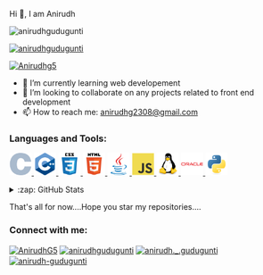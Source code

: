 Hi 👋, I am Anirudh


<p align="left"> <img src="https://komarev.com/ghpvc/?username=anirudhgudugutni&label=Profile%20views&color=0e75b6&style=flat" alt="anirudhgudugunti" /> </p>
<p align="left"> <a href="https://github.com/ryo-ma/github-profile-trophy"><img src="https://github-profile-trophy.vercel.app/?username=anirudhgudugunti" alt="anirudhgudugunti" /></a> </p>
<p align="left"> <a href="https://twitter.com/AnirudhG5" target="blank"><img src="https://img.shields.io/twitter/follow/AnirudhG5?logo=twitter&style=for-the-badge" alt="Anirudhg5" /></a> </p>


- 🌱 I’m currently learning web developement
- 👯 I’m looking to collaborate on any projects related to front end development
- 📫 How to reach me: anirudhg2308@gmail.com


<h3 align="left">Languages and Tools:</h3>
<p align="left"> <a href="https://www.cprogramming.com/" target="_blank"> <img src="https://raw.githubusercontent.com/devicons/devicon/master/icons/c/c-original.svg" alt="c" width="40" height="40"/> </a> <a href="https://www.w3schools.com/cpp/" target="_blank"> <img src="https://raw.githubusercontent.com/devicons/devicon/master/icons/cplusplus/cplusplus-original.svg" alt="cplusplus" width="40" height="40"/> </a> <a href="https://www.w3schools.com/css/" target="_blank"> <img src="https://raw.githubusercontent.com/devicons/devicon/master/icons/css3/css3-original-wordmark.svg" alt="css3" width="40" height="40"/> </a> <a href="https://www.w3.org/html/" target="_blank"> <img src="https://raw.githubusercontent.com/devicons/devicon/master/icons/html5/html5-original-wordmark.svg" alt="html5" width="40" height="40"/> </a> <a href="https://www.java.com" target="_blank"> <img src="https://raw.githubusercontent.com/devicons/devicon/master/icons/java/java-original.svg" alt="java" width="40" height="40"/> </a> <a href="https://developer.mozilla.org/en-US/docs/Web/JavaScript" target="_blank"> <img src="https://raw.githubusercontent.com/devicons/devicon/master/icons/javascript/javascript-original.svg" alt="javascript" width="40" height="40"/> </a> <a href="https://www.linux.org/" target="_blank"> <img src="https://raw.githubusercontent.com/devicons/devicon/master/icons/linux/linux-original.svg" alt="linux" width="40" height="40"/> </a> <a href="https://www.oracle.com/" target="_blank"> <img src="https://raw.githubusercontent.com/devicons/devicon/master/icons/oracle/oracle-original.svg" alt="oracle" width="40" height="40"/> </a> <a href="https://www.python.org" target="_blank"> <img src="https://raw.githubusercontent.com/devicons/devicon/master/icons/python/python-original.svg" alt="python" width="40" height="40"/> </a> </p>


<details>
  <summary>:zap: GitHub Stats</summary>

  <p><img align="left" src="https://github-readme-stats.vercel.app/api/top-langs?username=anirudhgudugunti&show_icons=true&locale=en&layout=compact" alt="anirudhgudugunti" /></p>
</details>

<!--<p>&nbsp;<img align="center" src="https://github-readme-stats.vercel.app/api?username=anirudhgudugunti&show_icons=true&locale=en" alt="anirudhgudugunti" style"width:150px"/></p>-->













That's all for now....Hope you star my repositories....

<h3 align="left">Connect with me:</h3>
<p align="left">
<a href="https://twitter.com/AnirudhG5" target="blank"><img align="center" src="https://cdn.jsdelivr.net/npm/simple-icons@3.0.1/icons/twitter.svg" alt="AnirudhG5" height="30" width="40" /></a>
<a href="https://www.facebook.com/guduganti.anirudh.7/" target="blank"><img align="center" src="https://cdn.jsdelivr.net/npm/simple-icons@3.0.1/icons/facebook.svg" alt="anirudhgudugunti" height="30" width="40" /></a>
<a href="https://www.instagram.com/anirudh._.gudugunti/ target="blank"><img align="center" src="https://cdn.jsdelivr.net/npm/simple-icons@3.0.1/icons/instagram.svg" alt="anirudh._.gudugunti" height="30" width="40" /></a>
<a href="https://www.linkedin.com/in/anirudh-gudugunti-48806b183/" target="blank"><img align="center" src="https://image.flaticon.com/icons/png/512/174/174857.png" alt="anirudh-gudugunti" height="30" width="40" /></a>

</p>
